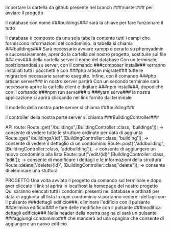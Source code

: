 Importare la cartella da github presente nel branch ###master### per avviare il progetto

Il database con nome ###buildings### sarà la chiave per fare funzionare il tutto

Il database è composto da una sola tabella contente tutti i campi che formiscono informazioni del condominio. la tabella si chiama ###buildings###
Sarà necessario avviare xampp e cerarlo su phpmyadmin e successivamente, aprendo la cartella del nostro progetto, sostituire sul file ###.env### della cartella server il nome del database
Con un terminale, posizionandosi su server, con il comando ###composer install### verranno installati tutti i pacchetti e con ###php artisan migrate### tutte le migrazioni necessarie saranno eseguite. Infine, con  il comando ###php artisan server### in nostro server partirà
Con un secondo terminale sarà necessario aprire la cartella client e digitare ###npm install###, dopodichè con il comando ###npm run serve### o ###yarn serve### la nostra applicazione si aprirà cliccando nel link fornito dal terminale

Il modello della nostra parte server si chiama ###building###

Il controller della nostra parte server si chiama ###BuildingController###

API route: 
Route::get("/buildings",[BuildingController::class, 'buildings']); -> consente di vedere tutte le strutture ordinate per data di aggiunta
Route::get("/buildings/{id}",[BuildingController::class, 'building']); -> consente di vedere il dettaglio di un condominio
Route::post("/addbuilding",[BuildingController::class, 'addbuilding']); -> consente di aggiungere un nuovo condominio alla lista
Route::put("/edit/{id}",[BuildingController::class, 'edit']); -> consente di modificare i dettagli e le informazioni della struttura
Route::delete('/delete/{id}', [BuildingController::class,"delete"]); -> consente di eleminare una stuttura

PROGETTO
Una volta avviato il progetto da comando sul terminale e dopo aver cliccato il link si aprirà in localhost la homepage del nostro progetto
Qui saranno elencati tutti i condomini presenti nel database e ordinati per data di aggiunta all lista
In ogni condominio si portanno vedere i dettagli con il pulsante ###dettagli edificio###, eliminare l'edificio con il pulsante ###elimina edificio### e fare delle modifiche con il pulsante ###modifica dettagli edificio### 
Nella header della nostra pagina ci sarà un pulsante ###aggiungi condominio### che manderà ad una opagina che consente di aggiungere un nuovo edificio
